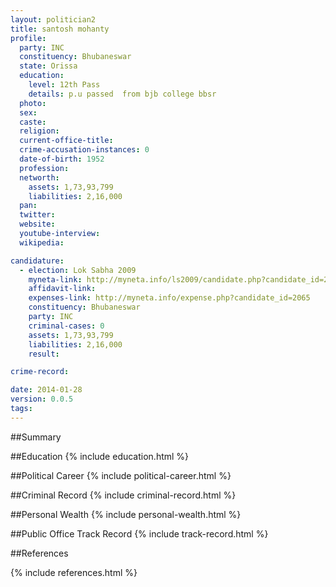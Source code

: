 ```yaml
---
layout: politician2
title: santosh mohanty
profile: 
  party: INC
  constituency: Bhubaneswar
  state: Orissa
  education: 
    level: 12th Pass
    details: p.u passed  from bjb college bbsr
  photo: 
  sex: 
  caste: 
  religion: 
  current-office-title: 
  crime-accusation-instances: 0
  date-of-birth: 1952
  profession: 
  networth: 
    assets: 1,73,93,799
    liabilities: 2,16,000
  pan: 
  twitter: 
  website: 
  youtube-interview: 
  wikipedia: 

candidature: 
  - election: Lok Sabha 2009
    myneta-link: http://myneta.info/ls2009/candidate.php?candidate_id=2065
    affidavit-link: 
    expenses-link: http://myneta.info/expense.php?candidate_id=2065
    constituency: Bhubaneswar 
    party: INC
    criminal-cases: 0
    assets: 1,73,93,799
    liabilities: 2,16,000
    result:  

crime-record: 

date: 2014-01-28
version: 0.0.5
tags: 
---
```

##Summary


##Education
{% include education.html %}


##Political Career
{% include political-career.html %}


##Criminal Record
{% include criminal-record.html %}


##Personal Wealth
{% include personal-wealth.html %}


##Public Office Track Record
{% include track-record.html %}


##References


{% include references.html %}